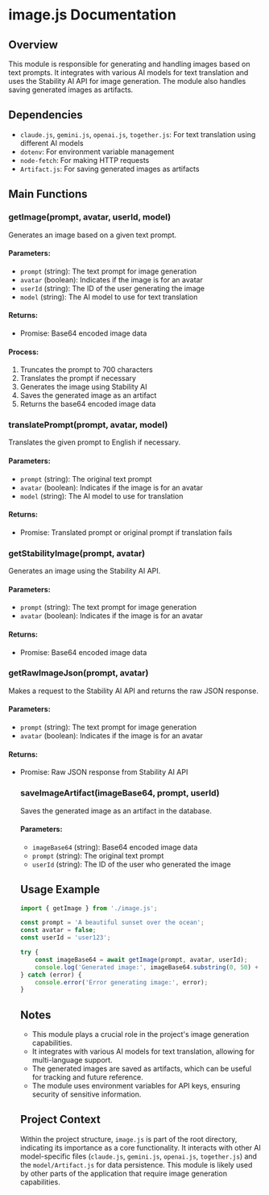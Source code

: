 # image.js Documentation

## Overview

This module is responsible for generating and handling images based on text prompts. It integrates
with various AI models for text translation and uses the Stability AI API for image generation. The
module also handles saving generated images as artifacts.

## Dependencies

-   `claude.js`, `gemini.js`, `openai.js`, `together.js`: For text translation using different AI
    models
-   `dotenv`: For environment variable management
-   `node-fetch`: For making HTTP requests
-   `Artifact.js`: For saving generated images as artifacts

## Main Functions

### getImage(prompt, avatar, userId, model)

Generates an image based on a given text prompt.

#### Parameters:

-   `prompt` (string): The text prompt for image generation
-   `avatar` (boolean): Indicates if the image is for an avatar
-   `userId` (string): The ID of the user generating the image
-   `model` (string): The AI model to use for text translation

#### Returns:

-   Promise<string>: Base64 encoded image data

#### Process:

1. Truncates the prompt to 700 characters
2. Translates the prompt if necessary
3. Generates the image using Stability AI
4. Saves the generated image as an artifact
5. Returns the base64 encoded image data

### translatePrompt(prompt, avatar, model)

Translates the given prompt to English if necessary.

#### Parameters:

-   `prompt` (string): The original text prompt
-   `avatar` (boolean): Indicates if the image is for an avatar
-   `model` (string): The AI model to use for translation

#### Returns:

-   Promise<string>: Translated prompt or original prompt if translation fails

### getStabilityImage(prompt, avatar)

Generates an image using the Stability AI API.

#### Parameters:

-   `prompt` (string): The text prompt for image generation
-   `avatar` (boolean): Indicates if the image is for an avatar

#### Returns:

-   Promise<string>: Base64 encoded image data

### getRawImageJson(prompt, avatar)

Makes a request to the Stability AI API and returns the raw JSON response.

#### Parameters:

-   `prompt` (string): The text prompt for image generation
-   `avatar` (boolean): Indicates if the image is for an avatar

#### Returns:

-   Promise<Object>: Raw JSON response from Stability AI API

### saveImageArtifact(imageBase64, prompt, userId)

Saves the generated image as an artifact in the database.

#### Parameters:

-   `imageBase64` (string): Base64 encoded image data
-   `prompt` (string): The original text prompt
-   `userId` (string): The ID of the user who generated the image

## Usage Example

```javascript
import { getImage } from './image.js';

const prompt = 'A beautiful sunset over the ocean';
const avatar = false;
const userId = 'user123';

try {
    const imageBase64 = await getImage(prompt, avatar, userId);
    console.log('Generated image:', imageBase64.substring(0, 50) + '...');
} catch (error) {
    console.error('Error generating image:', error);
}
```

## Notes

-   This module plays a crucial role in the project's image generation capabilities.
-   It integrates with various AI models for text translation, allowing for multi-language support.
-   The generated images are saved as artifacts, which can be useful for tracking and future
    reference.
-   The module uses environment variables for API keys, ensuring security of sensitive information.

## Project Context

Within the project structure, `image.js` is part of the root directory, indicating its importance as
a core functionality. It interacts with other AI model-specific files (`claude.js`, `gemini.js`,
`openai.js`, `together.js`) and the `model/Artifact.js` for data persistence. This module is likely
used by other parts of the application that require image generation capabilities.
